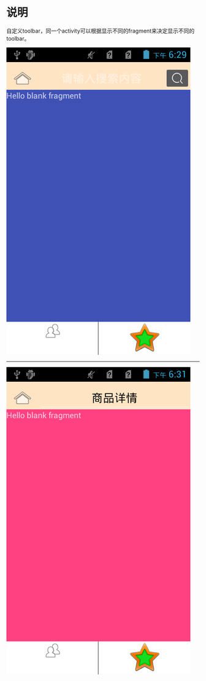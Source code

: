 # 说明 #
自定义toolbar，同一个activity可以根据显示不同的fragment来决定显示不同的toolbar。

![](https://github.com/fengyufuchen/customer_toolbar/raw/master/device-2016-03-28-182809.png)

----------

![](https://raw.githubusercontent.com/fengyufuchen/customer_toolbar/master/device-2016-03-28-183024.png)